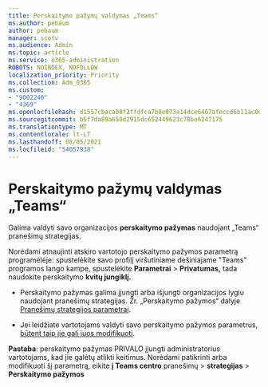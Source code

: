 ```yaml
---
title: Perskaitymo pažymų valdymas „Teams“
ms.author: pebaum
author: pebaum
manager: scotv
ms.audience: Admin
ms.topic: article
ms.service: o365-administration
ROBOTS: NOINDEX, NOFOLLOW
localization_priority: Priority
ms.collection: Adm_O365
ms.custom:
- "9002246"
- "4369"
ms.openlocfilehash: d1557cbacab8f2ffdfca7b8e073a14dce6467afeccd6b11ac0da3ce556e1fa3f
ms.sourcegitcommit: b5f7da89a650d2915dc652449623c78be6247175
ms.translationtype: MT
ms.contentlocale: lt-LT
ms.lasthandoff: 08/05/2021
ms.locfileid: "54057938"
---
```

# <a name="controlling-read-receipts-in-teams"></a>Perskaitymo pažymų valdymas „Teams“

Galima valdyti savo organizacijos **perskaitymo pažymas** naudojant „Teams“ pranešimų strategijas.

Norėdami atnaujinti atskiro vartotojo perskaitymo pažymos parametrą programėlėje: spustelėkite savo profilį viršutiniame dešiniajame "Teams" programos lango kampe, spustelėkite **Parametrai**  >  **Privatumas,** tada naudokite perskaitymo **kvitų jungiklį.**

- Perskaitymo pažymas galima įjungti arba išjungti organizacijos lygiu naudojant pranešimų strategijas. Žr. „Perskaitymo pažymos“ dalyje [Pranešimų strategijos parametrai](https://docs.microsoft.com/microsoftteams/messaging-policies-in-teams#messaging-policy-settings).

- Jei leidžiate vartotojams valdyti savo perskaitymo pažymos parametrus, [būtent taip jie gali juos modifikuoti](https://docs.microsoft.com/microsoftteams/messaging-policies-in-teams#messaging-policy-settings). 

**Pastaba**: perskaitymo pažymas PRIVALO įjungti administratorius vartotojams, kad jie galėtų atlikti keitimus. Norėdami patikrinti arba modifikuoti šį parametrą, eikite **į Teams centro** pranešimų >  **strategijas**  >  **Perskaitymo pažymos**
